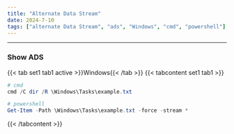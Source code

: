 ```yaml
---
title: "Alternate Data Stream"
date: 2024-7-10
tags: ["alternate Data Stream", "ads", "Windows", "cmd", "powershell"]
---
```


---
### Show ADS

{{< tab set1 tab1 active >}}Windows{{< /tab >}}
{{< tabcontent set1 tab1 >}}

<div>

```powershell
# cmd
cmd /C dir /R \Windows\Tasks\example.txt
```

```powershell
# powershell
Get-Item -Path \Windows\Tasks\example.txt -force -stream *
```

</div>

{{< /tabcontent >}}

<br>
